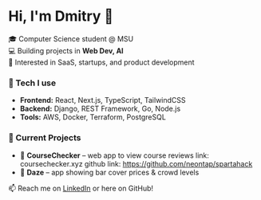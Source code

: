 # Hi, I'm Dmitry 👋  

🎓 Computer Science student @ MSU  
💻 Building projects in **Web Dev, AI**  
🚀 Interested in SaaS, startups, and product development  

### 🔧 Tech I use
- **Frontend:** React, Next.js, TypeScript, TailwindCSS  
- **Backend:** Django, REST Framework, Go, Node.js  
- **Tools:** AWS, Docker, Terraform, PostgreSQL

### 📌 Current Projects
- 🧤 **CourseChecker** – web app to view course reviews
  link: coursechecker.xyz
  github link: https://github.com/neontap/spartahack
- 🍹 **Daze** – app showing bar cover prices & crowd levels  

📫 Reach me on [LinkedIn](https://linkedin.com/in/stdmitry04) or here on GitHub!
